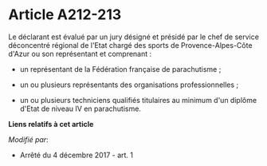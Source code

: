 # Article A212-213

Le déclarant est évalué par un jury désigné et présidé par le chef de service déconcentré régional de l'Etat chargé des
sports de Provence-Alpes-Côte d'Azur ou son représentant et comprenant :

- un représentant de la Fédération française de parachutisme ;

- un ou plusieurs représentants des organisations professionnelles ;

- un ou plusieurs techniciens qualifiés titulaires au minimum d'un diplôme d'Etat de niveau IV en parachutisme.

**Liens relatifs à cet article**

_Modifié par_:

  - Arrêté du 4 décembre 2017 - art. 1
